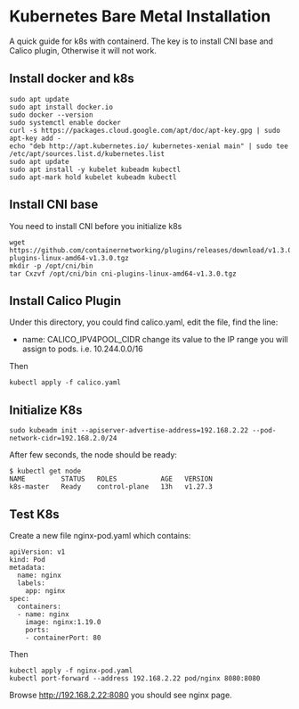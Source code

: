 # Kubernetes Bare Metal Installation
A quick guide for k8s with containerd. The key is to install CNI base and Calico plugin, Otherwise it will not work.

## Install docker and k8s
```
sudo apt update
sudo apt install docker.io
sudo docker --version
sudo systemctl enable docker
curl -s https://packages.cloud.google.com/apt/doc/apt-key.gpg | sudo apt-key add -
echo "deb http://apt.kubernetes.io/ kubernetes-xenial main" | sudo tee /etc/apt/sources.list.d/kubernetes.list
sudo apt update
sudo apt install -y kubelet kubeadm kubectl
sudo apt-mark hold kubelet kubeadm kubectl
```

## Install CNI base
You need to install CNI before you initialize k8s
```
wget https://github.com/containernetworking/plugins/releases/download/v1.3.0/cni-plugins-linux-amd64-v1.3.0.tgz
mkdir -p /opt/cni/bin
tar Cxzvf /opt/cni/bin cni-plugins-linux-amd64-v1.3.0.tgz 
```

## Install Calico Plugin
Under this directory, you could find calico.yaml, edit the file, find the line:
- name: CALICO_IPV4POOL_CIDR
change its value to the IP range you will assign to pods. i.e.
10.244.0.0/16

Then
```
kubectl apply -f calico.yaml
```

## Initialize K8s
```
sudo kubeadm init --apiserver-advertise-address=192.168.2.22 --pod-network-cidr=192.168.2.0/24
```

After few seconds, the node should be ready:
```
$ kubectl get node
NAME         STATUS   ROLES           AGE   VERSION
k8s-master   Ready    control-plane   13h   v1.27.3
```

## Test K8s
Create a new file nginx-pod.yaml which contains:
```
apiVersion: v1
kind: Pod
metadata:
  name: nginx
  labels:
    app: nginx
spec:
  containers:
  - name: nginx
    image: nginx:1.19.0
    ports:
    - containerPort: 80
```
Then
```
kubectl apply -f nginx-pod.yaml
kubectl port-forward --address 192.168.2.22 pod/nginx 8080:8080
```

Browse http://192.168.2.22:8080 you should see nginx page.


